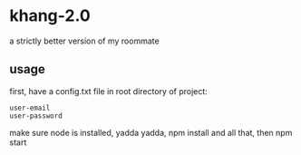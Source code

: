 # khang-2.0
a strictly better version of my roommate

## usage
first, have a config.txt file in root directory of project:

```
user-email
user-password
```

make sure node is installed, yadda yadda, npm install and all that, then npm start
